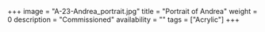 +++
image = "A-23-Andrea_portrait.jpg"
title = "Portrait of Andrea"
weight = 0
description = "Commissioned"
availability = ""
tags = ["Acrylic"]
+++
